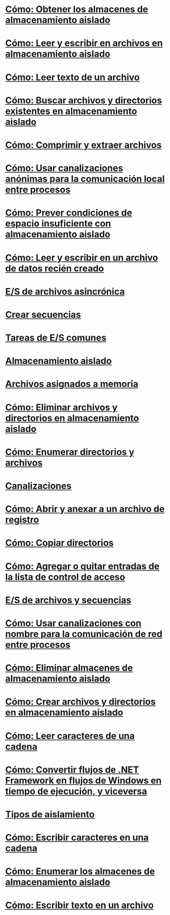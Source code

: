 # [Cómo: Obtener los almacenes de almacenamiento aislado](how-to-obtain-stores-for-isolated-storage.md)
# [Cómo: Leer y escribir en archivos en almacenamiento aislado](how-to-read-and-write-to-files-in-isolated-storage.md)
# [Cómo: Leer texto de un archivo](how-to-read-text-from-a-file.md)
# [Cómo: Buscar archivos y directorios existentes en almacenamiento aislado](how-to-find-existing-files-and-directories-in-isolated-storage.md)
# [Cómo: Comprimir y extraer archivos](how-to-compress-and-extract-files.md)
# [Cómo: Usar canalizaciones anónimas para la comunicación local entre procesos](how-to-use-anonymous-pipes-for-local-interprocess-communication.md)
# [Cómo: Prever condiciones de espacio insuficiente con almacenamiento aislado](how-to-anticipate-out-of-space-conditions-with-isolated-storage.md)
# [Cómo: Leer y escribir en un archivo de datos recién creado](how-to-read-and-write-to-a-newly-created-data-file.md)
# [E/S de archivos asincrónica](e-s-de-archivos-asincrónica.md)
# [Crear secuencias](composing-streams.md)
# [Tareas de E/S comunes](commons-tasks.md)
# [Almacenamiento aislado](isolated-storage.md)
# [Archivos asignados a memoria](memory-mapped-files.md)
# [Cómo: Eliminar archivos y directorios en almacenamiento aislado](how-to-delete-files-and-directories-in-isolated-storage.md)
# [Cómo: Enumerar directorios y archivos](how-to-enumerate-directories-and-files.md)
# [Canalizaciones](pipe-operations.md)
# [Cómo: Abrir y anexar a un archivo de registro](how-to-open-and-append-to-a-log-file.md)
# [Cómo: Copiar directorios](how-to-copy-directories.md)
# [Cómo: Agregar o quitar entradas de la lista de control de acceso](how-to-add-or-remove-access-control-list-entries.md)
# [E/S de archivos y secuencias](index.md)
# [Cómo: Usar canalizaciones con nombre para la comunicación de red entre procesos](how-to-use-named-pipes-for-network-interprocess-communication.md)
# [Cómo: Eliminar almacenes de almacenamiento aislado](how-to-delete-stores-in-isolated-storage.md)
# [Cómo: Crear archivos y directorios en almacenamiento aislado](how-to-create-files-and-directories-in-isolated-storage.md)
# [Cómo: Leer caracteres de una cadena](how-to-read-characters-from-a-string.md)
# [Cómo: Convertir flujos de .NET Framework en flujos de Windows en tiempo de ejecución, y viceversa](how-to-convert-between-dotnet-streams-and-winrt-streams.md)
# [Tipos de aislamiento](types-of-isolation.md)
# [Cómo: Escribir caracteres en una cadena](how-to-write-characters-to-a-string.md)
# [Cómo: Enumerar los almacenes de almacenamiento aislado](how-to-enumerate-stores-for-isolated-storage.md)
# [Cómo: Escribir texto en un archivo](how-to-write-text-to-a-file.md)
